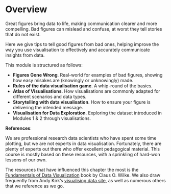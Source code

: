 # Overview

Great figures bring data to life, making communication
clearer and more compelling. Bad figures can mislead and confuse, at worst they tell stories that do not exist.

Here we give tips to tell good
figures from bad ones, helping improve the way
you use visualisation to effectively and accurately communicate insights
from data.

This module is structured as follows: 
- **Figures Gone Wrong**. Real-world for examples of bad figures, showing how easy misakes are (knowingly or unknowingly) made. 
- **Rules of the data visualisation game**. A whip-round of the basics. 
- **Atlas of Visualisations**. How visualisations are commonly adapted for different scenarios and data types. 
- **Storytelling with data visualisation**. How to ensure your figure is delivering the intended message. 
- **Visualisation for Data Exploration**. Exploring the dataset introduced in Modules 1 & 2 through visualisations.

**References**:

We are professional research data scientists who have spent some time
plotting, but we are not experts in data visualisation. Fortunately,
there are plenty of experts out there who offer excellent pedagogical
material. This course is mostly based on these resources, with a
sprinkling of hard-won lessons of our own.

The resources that have influenced this chapter the most is the
[Fundamentals of Data Visualization](https://clauswilke.com/dataviz/)
book by Claus O. Wilke. We also draw frequently from Andy Kirk’s
[visualising data site](https://www.visualisingdata.com/), as well as
numerous others that we reference as we go.
